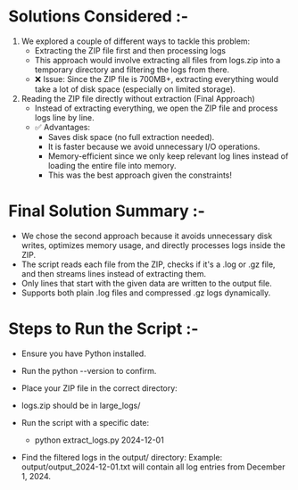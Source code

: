 # Solutions Considered :-
1. We explored a couple of different ways to tackle this problem:
   - Extracting the ZIP file first and then processing logs
   - This approach would involve extracting all files from logs.zip into a temporary directory and filtering the logs from there.
   - ❌ Issue: Since the ZIP file is 700MB+, extracting everything would take a lot of disk space (especially on limited storage).
2. Reading the ZIP file directly without extraction (Final Approach)
   - Instead of extracting everything, we open the ZIP file and process logs line by line.
   - ✅ Advantages:
     - Saves disk space (no full extraction needed).
     - It is faster because we avoid unnecessary I/O operations.
     - Memory-efficient since we only keep relevant log lines instead of loading the entire file into memory.
     - This was the best approach given the constraints!


# Final Solution Summary :-
- We chose the second approach because it avoids unnecessary disk writes, optimizes memory usage, and directly processes logs inside the ZIP.
- The script reads each file from the ZIP, checks if it's a .log or .gz file, and then streams lines instead of extracting them.
- Only lines that start with the given data are written to the output file.
- Supports both plain .log files and compressed .gz logs dynamically.


# Steps to Run the Script :-
- Ensure you have Python installed.
- Run the python --version to confirm.
- Place your ZIP file in the correct directory:
- logs.zip should be in large_logs/
- Run the script with a specific date:
  
  - python extract_logs.py 2024-12-01
  
- Find the filtered logs in the output/ directory:
Example: output/output_2024-12-01.txt will contain all log entries from December 1, 2024.
